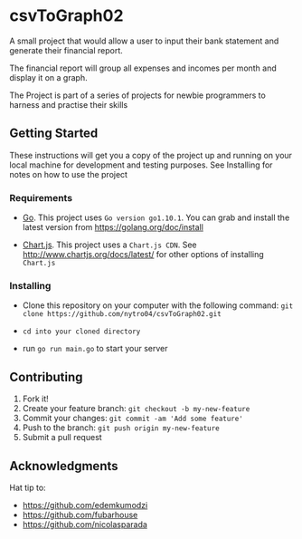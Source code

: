 # csvToGraph02

A small project that would allow a user to input their bank statement and generate their financial report.

The financial report will group all expenses and incomes per month and display it on a graph.

The Project is part of a series of projects for newbie programmers to harness and practise their skills

## Getting Started

These instructions will get you a copy of the project up and running on your local machine for development and testing purposes. See Installing for notes on how to use the project

### Requirements

* [Go](https://golang.org). This project uses `Go version go1.10.1`. You can grab and install the latest version from https://golang.org/doc/install 

* [Chart.js](http://www.chartjs.org). This project uses a `Chart.js CDN`. See http://www.chartjs.org/docs/latest/ for other options of installing `Chart.js`

### Installing

* Clone this repository on your computer with the following command: `git clone https://github.com/nytro04/csvToGraph02.git`

* `cd into your cloned directory`

* run `go run main.go` to start your server 


## Contributing

1. Fork it!
2. Create your feature branch: `git checkout -b my-new-feature`
3. Commit your changes: `git commit -am 'Add some feature'`
4. Push to the branch: `git push origin my-new-feature`
5. Submit a pull request


## Acknowledgments

 Hat tip to:
* https://github.com/edemkumodzi
* https://github.com/fubarhouse
* https://github.com/nicolasparada


